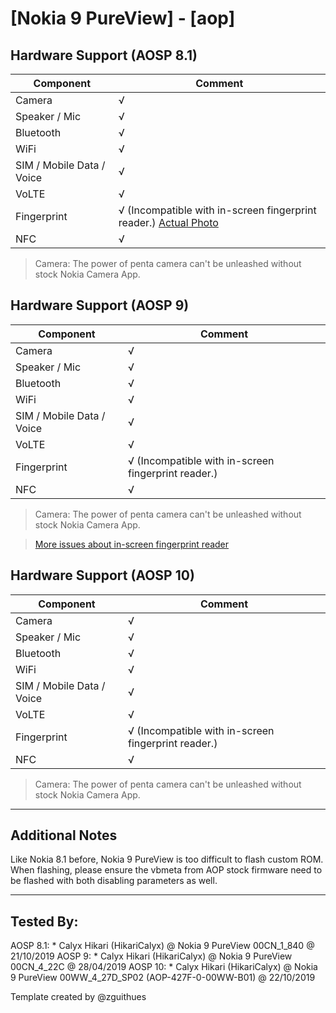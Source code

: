 # [Nokia 9 PureView] - [aop]

## Hardware Support (AOSP 8.1)

| Component                 |      Comment                                              |
|---------------------------|-----------------------------------------------------------|
| Camera                    | √                                                         |
| Speaker / Mic             | √                                                         |
| Bluetooth                 | √                                                         |
| WiFi                      | √                                                         |
| SIM / Mobile Data / Voice | √                                                         |
| VoLTE                     | √                                                         |
| Fingerprint               | √ (Incompatible with in-screen fingerprint reader.) [Actual Photo](https://t.me/phhtreble/201193)|
| NFC                       | √                                                         |
> Camera: The power of penta camera can't be unleashed without stock Nokia Camera App.

## Hardware Support (AOSP 9)

| Component                 |      Comment                                              |
|---------------------------|-----------------------------------------------------------|
| Camera                    | √                                                         |
| Speaker / Mic             | √                                                         |
| Bluetooth                 | √                                                         |
| WiFi                      | √                                                         |
| SIM / Mobile Data / Voice | √                                                         |
| VoLTE                     | √                                                         |
| Fingerprint               | √ (Incompatible with in-screen fingerprint reader.)|
| NFC                       | √                                                         |
> Camera: The power of penta camera can't be unleashed without stock Nokia Camera App.

> [More issues about in-screen fingerprint reader](https://github.com/topjohnwu/Magisk/issues/1378)

## Hardware Support (AOSP 10)

| Component                 |      Comment                                              |
|---------------------------|-----------------------------------------------------------|
| Camera                    | √                                                         |
| Speaker / Mic             | √                                                         |
| Bluetooth                 | √                                                         |
| WiFi                      | √                                                         |
| SIM / Mobile Data / Voice | √                                                         |
| VoLTE                     | √                                                         |
| Fingerprint               | √ (Incompatible with in-screen fingerprint reader.)|
| NFC                       | √                                                         |
> Camera: The power of penta camera can't be unleashed without stock Nokia Camera App.

***
## Additional Notes

Like Nokia 8.1 before, Nokia 9 PureView is too difficult to flash custom ROM.
When flashing, please ensure the vbmeta from AOP stock firmware need to be flashed with both disabling parameters as well.

***


## Tested By:

AOSP 8.1: * Calyx Hikari (HikariCalyx) @ Nokia 9 PureView 00CN_1_840 @ 21/10/2019
AOSP 9: * Calyx Hikari (HikariCalyx) @ Nokia 9 PureView 00CN_4_22C @ 28/04/2019
AOSP 10: * Calyx Hikari (HikariCalyx) @ Nokia 9 PureView 00WW_4_27D_SP02 (AOP-427F-0-00WW-B01) @ 22/10/2019

Template created by @zguithues